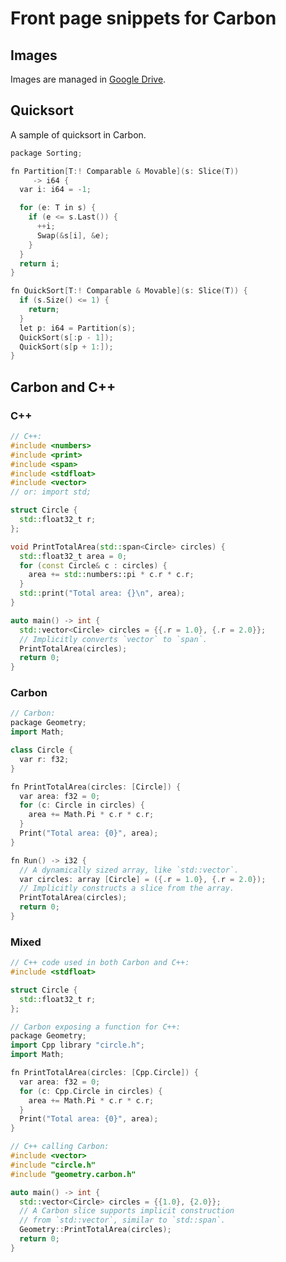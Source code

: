 # Front page snippets for Carbon

<!--
Part of the Carbon Language project, under the Apache License v2.0 with LLVM
Exceptions. See /LICENSE for license information.
SPDX-License-Identifier: Apache-2.0 WITH LLVM-exception
-->

<!--
{% raw %}
Hides `{{` from jekyll's liquid parsing. Note endraw at the bottom.
-->

## Images

Images are managed in
[Google Drive](https://drive.google.com/drive/folders/1QrBXiy_X74YsOueeC0IYlgyolWIhvusB).

## Quicksort

A sample of quicksort in Carbon.

```cpp
package Sorting;

fn Partition[T:! Comparable & Movable](s: Slice(T))
     -> i64 {
  var i: i64 = -1;

  for (e: T in s) {
    if (e <= s.Last()) {
      ++i;
      Swap(&s[i], &e);
    }
  }
  return i;
}

fn QuickSort[T:! Comparable & Movable](s: Slice(T)) {
  if (s.Size() <= 1) {
    return;
  }
  let p: i64 = Partition(s);
  QuickSort(s[:p - 1]);
  QuickSort(s[p + 1:]);
}
```

## Carbon and C++

### C++

```cpp
// C++:
#include <numbers>
#include <print>
#include <span>
#include <stdfloat>
#include <vector>
// or: import std;

struct Circle {
  std::float32_t r;
};

void PrintTotalArea(std::span<Circle> circles) {
  std::float32_t area = 0;
  for (const Circle& c : circles) {
    area += std::numbers::pi * c.r * c.r;
  }
  std::print("Total area: {}\n", area);
}

auto main() -> int {
  std::vector<Circle> circles = {{.r = 1.0}, {.r = 2.0}};
  // Implicitly converts `vector` to `span`.
  PrintTotalArea(circles);
  return 0;
}
```

### Carbon

```cpp
// Carbon:
package Geometry;
import Math;

class Circle {
  var r: f32;
}

fn PrintTotalArea(circles: [Circle]) {
  var area: f32 = 0;
  for (c: Circle in circles) {
    area += Math.Pi * c.r * c.r;
  }
  Print("Total area: {0}", area);
}

fn Run() -> i32 {
  // A dynamically sized array, like `std::vector`.
  var circles: array [Circle] = ({.r = 1.0}, {.r = 2.0});
  // Implicitly constructs a slice from the array.
  PrintTotalArea(circles);
  return 0;
}
```

### Mixed

```cpp
// C++ code used in both Carbon and C++:
#include <stdfloat>

struct Circle {
  std::float32_t r;
};

// Carbon exposing a function for C++:
package Geometry;
import Cpp library "circle.h";
import Math;

fn PrintTotalArea(circles: [Cpp.Circle]) {
  var area: f32 = 0;
  for (c: Cpp.Circle in circles) {
    area += Math.Pi * c.r * c.r;
  }
  Print("Total area: {0}", area);
}

// C++ calling Carbon:
#include <vector>
#include "circle.h"
#include "geometry.carbon.h"

auto main() -> int {
  std::vector<Circle> circles = {{1.0}, {2.0}};
  // A Carbon slice supports implicit construction
  // from `std::vector`, similar to `std::span`.
  Geometry::PrintTotalArea(circles);
  return 0;
}
```

<!--
{% endraw %}
-->
